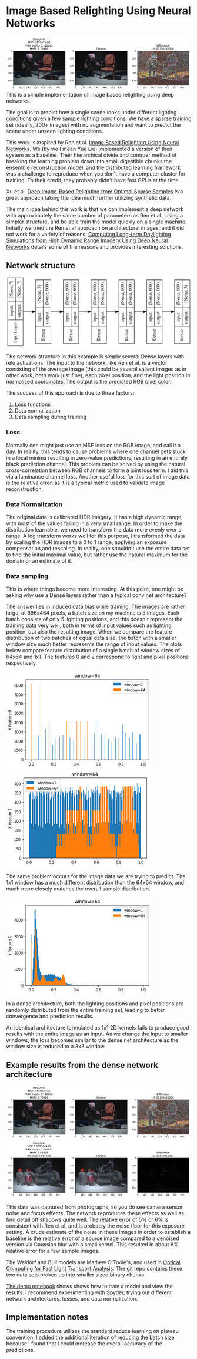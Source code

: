 # Image Based Relighting Using Neural Networks
<img style="float: center;" src=./documents/waldorf_example.png>
This is a simple implementation of image based relighting using deep networks.

The goal is to predict how a single scene looks under different lighting conditions given a few sample lighting conditions.  We have a sparse training set (ideally, 200+ images) with no augmentation and want to predict the scene under unseen lighting conditions.

This work is inspired by Ren et al. [Image Based Relighting Using Neural Networks](https://www.microsoft.com/en-us/research/video/image-based-relighting-using-neural-networks-2/).  We (by we I mean Yue Liu) implemented a version of their system as a baseline. Their hierarchical divide and conquer method of breaking the learning problem down into small digestible chunks the ensemble reconstruction model, and the distributed learning framework was a challenge to reproduce when you don't have a computer cluster for training.  To their credit, they probably didn't have fast GPUs at the time.

Xu et al. [Deep Image-Based Relighting from Optimal Sparse Samples](https://dl.acm.org/citation.cfm?doid=3197517.3201313) is a great approach taking the idea much further utilizing synthetic data.


The main idea behind this work is that we can implement a deep network with approximately the same number of parameters as Ren et al., using a simpler structure, and be able train the model quickly on a single machine. Initially we tried the Ren et al approach on architectural images, and it did not work for a variety of reasons. [Computing Long-term Daylighting Simulations from High Dynamic Range Imagery Using Deep Neural Networks](https://www.ashrae.org/File%20Library/Conferences/Specialty%20Conferences/2018%20Building%20Performance%20Analysis%20Conference%20and%20SimBuild/Papers/C018.pdf) 
details some of the reasons and provides interesting solutions.

## Network structure
<img style="float: center;" src=./documents/network_structure.png>

The network structure in this example is simply several Dense layers with relu activations.  The input to the network, like Ren et al. is a vector consisting of the average image (this could be several salient images as in other work, both work just fine), each pixel position, and the light position in normalized coordinates.  The output is the predicted RGB pixel color.

The success of this approach is due to three factors: 

1. Loss functions
2. Data normalization
3. Data sampling during training  

### Loss

Normally one might just use an MSE loss on the RGB image, and call it a day.  In reality, this tends to cause problems where one channel gets stuck in a local minima resulting in zero-value predictions, resulting in an entirely black prediction channel.  This problem can be solved by using the natural cross-correlation between RGB channels to form a joint loss term.  I did this via a luminance channel loss. Another useful loss for this sort of image data is the relative error, as it is a typical metric used to validate image reconstruction. 

### Data Normalization

The original data is calibrated HDR imagery. It has a high dynamic range, with most of the values falling in a very small range.  In order to make the distribution learnable, we need to transform the data more evenly over a range.  A log transform works well for this purpose, I transformed the data by scaling the HDR images to a 0 to 1 range, applying an exposure compensation,and rescaling.  In reality, one shouldn't use the entire data set to find the initial maximal value, but rather use the natural maximum for the domain or an estimate of it. 

### Data sampling

This is where things become more interesting. At this point, one might be asking why use a Dense layers rather than a typical conv net architecture?

The answer lies in induced data bias while training.  The images are rather large, at 696x464 pixels, a batch size on my machine is 5 images.  Each batch consists of only 5 lighting positions, and this doesn't represent the training data very well, both in terms of input values such as lighting position, but also the resulting image.  When we compare the feature distribution of two batches of equal data size, the batch with a smaller window size much better represents the range of input values.  The plots below compare feature distribution of a single batch of window sizes of 64x64 and 1x1. The features 0 and 2 correspond to light and pixel positions respectively.

<img style="float: center;" src=./documents/features_0_per_batch.png>
<img style="float: center;" src=./documents/features_2_per_batch.png>

The same problem occurs for the image data we are trying to predict. The 1x1 window has a much different distribution than the 64x64 window, and much more closely matches the overall sample distribution.

<img style="float: center;" src=./documents/yfeatures_0_per_batch.png>


In a dense architecture, both the lighting positions and pixel positions are randomly distributed from the entire training set, leading to better convergence and prediction results.

An identical architecture formulated as 1x1 2D kernels fails to produce good results with the entire image as an input.  As we change the input to smaller windows, the loss becomes similar to the dense net architecture as the window size is reduced to a 3x3 window.  




## Example results from the dense network architecture

<img style="float: center;" src=./documents/waldorf_example.png>

<img style="float: center;" src=./documents/bull_example.png>

This data was captured from photographs, so you do see camera sensor noise and focus effects.  The network reproduces these effects as well as find detail off shadows quite well.  The relative error of 5% or 6% is consistent with Ren et al. and is probably the noise floor for this exposure setting.  A crude estimate of the noise in these images in order to establish a baseline is the relative error of a source image compared to a denoised version via Gaussian blur with a small kernel.  This resulted in about 6% relative error for a few sample images. 

The Waldorf and Bull models are Mathew O'Toole's, and used in [Optical Computing for Fast Light Transport Analysis](http://www.cs.cmu.edu/~motoole2/opticalcomputing.html).  The git repo contains these two data sets broken up into smaller sized binary chunks.

[The demo notebook](demo.ipynb") shows shows how to train a model and view the results.  I recommend experimenting with Spyder, trying out different network architectures, losses, and data normalization.

## Implementation notes

The training procedure utilizes the standard reduce learning on plateau convention.  I added the additional iteration of reducing the batch size because I found that I could increase the overall accuracy of the predictions. 

